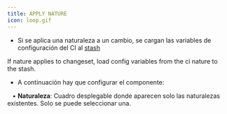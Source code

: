 ```yaml
---
title: APPLY NATURE
icon: loop.gif
---
```


* Si se aplica una naturaleza a un cambio, se cargan las variables de configuración del CI al [stash](Conceptos/stash)

If nature applies to changeset, load config variables from the ci nature to the stash. 

* A continuación hay que configurar el componente: <br />

&nbsp; &nbsp;• **Naturaleza**: Cuadro desplegable donde aparecen solo las naturalezas existentes. Solo se puede seleccionar una.
